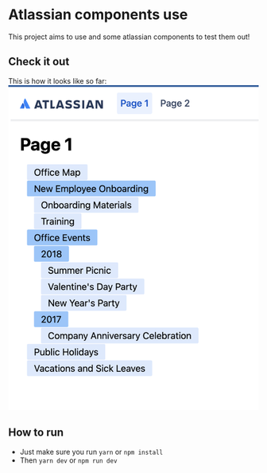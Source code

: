 # Atlassian components use

This project aims to use and some atlassian components to test them out!

## Check it out

This is how it looks like so far:
![Home page preview](https://raw.githubusercontent.com/gustavoisensee/studies/main/atlassian-components/assets/home.png)


## How to run

* Just make sure you run `yarn` or `npm install`
* Then `yarn dev` or `npm run dev`